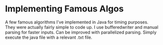 # Implementing Famous Algos

A few famous algorithms I've implemented in Java for timing purposes. They were actually fairly simple to code up. I use bufferedwriter and manual parsing for faster inputs. Can be improved with parallelized parsing. Simply execute the java file with a relevant .txt file. 
